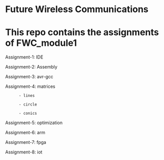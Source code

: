# Future Wireless Communications 

# This repo contains the assignments of FWC_module1

Assignment-1: IDE

Assignment-2: Assembly

Assignment-3: avr-gcc

Assignment-4: matrices

          - lines
						
          - circle
						
          - conics

Assignment-5: optimization

Assignment-6: arm

Assignment-7: fpga

Assignment-8: iot
